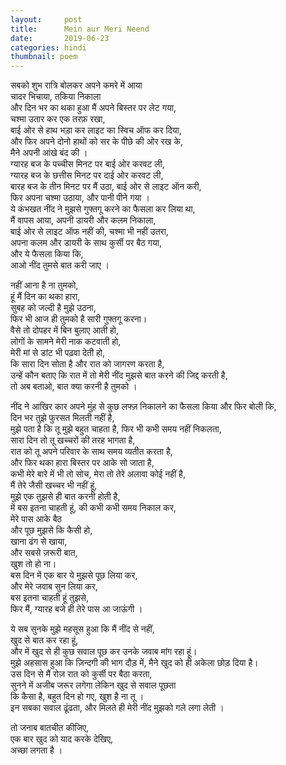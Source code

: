 ```yaml
---
layout:     post
title:      Mein aur Meri Neend
date:       2019-06-23 
categories: hindi
thumbnail: poem
---
```


सबको शुभ रात्रि बोलकर अपने कमरे में आया  
चादर भिचाया, तकिया निकाला  
और दिन भर का थका हुआ मैं अपने बिस्तर पर लेट गया,  
चश्मा उतार कर एक तरफ़ रखा,  
बाई ओर से हाथ भड़ा कर लाइट का स्विच ऑफ कर दिया,  
और फिर अपने दोनो हाथों को सर के पीछे की ओर रख के,  
मैने अपनी आंखे बंद की ।  
ग्यारह बज के पच्चीस मिनट पर बाई ओर करवट ली,  
ग्यारह बज के छत्तीस मिनट पर दाई ओर करवट ली,  
बारह बज के तीन मिनट पर मैं उठा, बाई ओर से लाइट ऑन करी,  
फिर अपना चश्मा उठाया, और पानी पीने गया ।  
ये कंभखत नींद ने मुझसे गुफ्तगू करने का फैसला कर लिया था,  
मैं वापस आया, अपनी डायरी और कलम निकाला,  
बाई ओर से लाइट ऑफ नहीं की, चश्मा भी नहीं उतरा,  
अपना कलम और डायरी के साथ कुर्सी पर बैठ गया,  
और ये फैसला किया कि,  
आओ नींद तुमसे बात करी जाए ।  

नहीं आना है ना तुमको,  
हूं मैं दिन का थका हारा,  
सुबह को जल्दी है मुझे उठना,  
फिर भी आज ही तुमको है सारी गुफ्तगू करना।  
वैसे तो दोपहर में बिन बुलाए आती हो,  
लोगों के सामने मेरी नाक कटवाती हो,  
मेरी मां से डांट भी पढ़वा देती हो,  
कि सारा दिन सोता है और रात को जागरण करता है,  
उन्हें कौन बताए कि रात में तो मेरी नींद मुझसे बात करने की जिद्द करती है,  
तो अब बताओ, बात क्या करनी है तुमको ।  

नींद ने आखिर कार अपने मुंह से कुछ लफ्ज़ निकालने का फैसला किया और फिर बोली कि,  
दिन भर तुझे फुरसत मिलती नहीं है,  
मुझे पता है कि तू मुझे बहुत चाहता है, फिर भी कभी समय नहीं निकलता,  
सारा दिन तो तू खच्चरों की तरह भागता है,  
रात को तू अपने परिवार के साथ समय व्यतीत करता है,  
और फिर थका हारा बिस्तर पर आके सो जाता है,  
कभी मेरे बारे में भी तो सोच, मेरा तो तेरे अलावा कोई नहीं है,  
मैं तेरे जैसी खच्चर भी नहीं हूं,  
मुझे एक तुझसे ही बात करनी होती है,  
में बस इतना चाहती हूं, की कभी कभी समय निकाल कर,  
मेरे पास आके बैठ  
और पूछ मुझसे कि कैसी हो,  
खाना ढंग से खाया,  
और सबसे ज़रूरी बात,  
खुश तो हो ना।  
बस दिन में एक बार ये मुझसे पूछ लिया कर,  
और मेरे जवाब सुन लिया कर,  
बस इतना चाहती हूं तुझसे,  
फिर मैं, ग्यारह बजे ही तेरे पास आ जाऊंगी ।  

ये सब सुनके मुझे महसूस हुआ कि मैं नींद से नहीं,  
खुद से बात कर रहा हूं,  
और में खुद से ही कुछ सवाल पूछ कर उनके जवाब मांग रहा हूं।  
मुझे अहसास हुआ कि ज़िन्दगी की भाग दौड़ में, मैने खुद को ही अकेला छोड़ दिया है।  
उस दिन से मैं रोज़ रात को कुर्सी पर बैठा करता,  
सुनने में अजीब जरूर लगेगा लेकिन खुद से सवाल पूछता  
कि कैसा है, बहुत दिन हो गए, खुश है ना तू ।  
इन सबका सवाल ढूंढता, और मिलते ही मेरी नींद मुझको गले लगा लेती ।  

तो जनाब बातचीत कीजिए,  
एक बार खुद को याद करके देखिए,  
अच्छा लगता है ।  